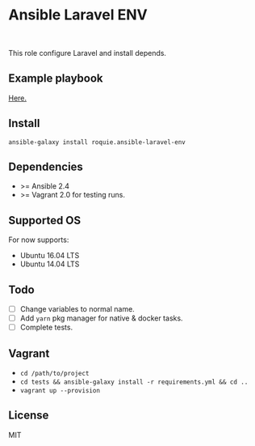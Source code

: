 # Ansible Laravel ENV

<br />

This role configure Laravel and install depends.

## Example playbook

[Here.](./tests)

## Install

```
ansible-galaxy install roquie.ansible-laravel-env
```

## Dependencies

* \>= Ansible 2.4
* \>= Vagrant 2.0 for testing runs.

## Supported OS

For now supports:
* Ubuntu 16.04 LTS
* Ubuntu 14.04 LTS

## Todo

* [ ] Change variables to normal name.
* [ ] Add `yarn` pkg manager for native & docker tasks.
* [ ] Complete tests.

## Vagrant

* `cd /path/to/project`
* `cd tests && ansible-galaxy install -r requirements.yml && cd ..`
* `vagrant up --provision` 

## License

MIT

